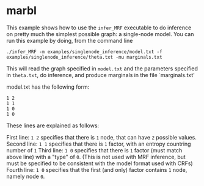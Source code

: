 marbl
=====

This example shows how to use the `infer_MRF` executable to do inference on pretty much the simplest possible graph: a single-node model.  You can run this example by doing, from the command line

```
./infer_MRF -m examples/singlenode_inference/model.txt -f examples/singlenode_inference/theta.txt -mu marginals.txt
```

This will read the graph specified in `model.txt` and the parameters specified in `theta.txt`, do inference, and produce marginals in the file `marginals.txt'

model.txt has the following form:

```
1 2
1 1
1 0
1 0
```

These lines are explained as follows:

First line: `1 2` specifies that there is `1` node, that can have `2` possible values.
Second line: `1 1` specifies that there is `1` factor, with an entropy countring number of `1`
Third line: `1 0`  specifies that there is `1` factor (must match above line) with a "type" of `0`.  (This is not used with MRF inference, but must be specified to be consistent with the model format used with CRFs)
Fourth line: `1 0` specifies that the first (and only) factor contains `1` node, namely node `0`.
